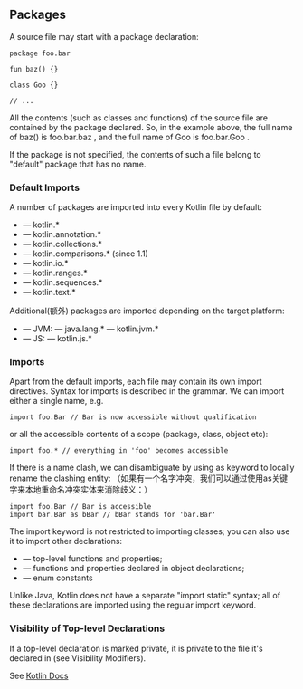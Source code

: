 ## Packages

A source file may start with a package declaration:

```
package foo.bar 

fun baz() {} 

class Goo {}

// ...
```

All the contents (such as classes and functions) of the source file are contained by the package declared. 
So, in the example above, the full name of baz() is foo.bar.baz , and the full name of Goo is foo.bar.Goo .

If the package is not specified, the contents of such a file belong to "default" package that has no name.

### Default Imports

A number of packages are imported into every Kotlin file by default:

* — kotlin.*
* — kotlin.annotation.*
* — kotlin.collections.*
* — kotlin.comparisons.* (since 1.1) 
* — kotlin.io.*
* — kotlin.ranges.*
* — kotlin.sequences.*
* — kotlin.text.*

Additional(额外) packages are imported depending on the target platform:

* — JVM:
   — java.lang.*
   — kotlin.jvm.* 
* — JS:
   — kotlin.js.*

### Imports

Apart from the default imports, each file may contain its own import directives. Syntax for imports is described in the grammar. 
We can import either a single name, e.g.

```
import foo.Bar // Bar is now accessible without qualification
```

or all the accessible contents of a scope (package, class, object etc):

```
import foo.* // everything in 'foo' becomes accessible
```

If there is a name clash, we can disambiguate by using as keyword to locally rename the clashing entity:
（如果有一个名字冲突，我们可以通过使用as关键字来本地重命名冲突实体来消除歧义：）

```
import foo.Bar // Bar is accessible
import bar.Bar as bBar // bBar stands for 'bar.Bar'
```

The import keyword is not restricted to importing classes; you can also use it to import other declarations:

* — top-level functions and properties;
* — functions and properties declared in object declarations; 
* — enum constants

Unlike Java, Kotlin does not have a separate "import static" syntax; all of these declarations are imported 
using the regular import keyword.

### Visibility of Top-level Declarations

If a top-level declaration is marked private, it is private to the file it's declared in (see Visibility Modifiers).


See [Kotlin Docs](https://kotlinlang.org/docs/reference/ "Kotlin Docs")


